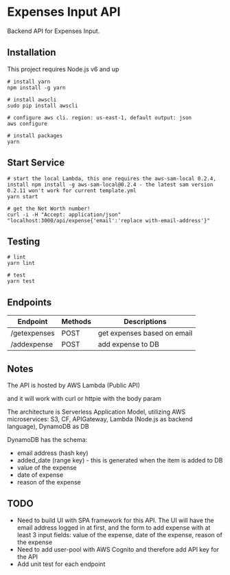 # Expenses Input API

Backend API for Expenses Input.

## Installation

This project requires Node.js v6 and up

```shell
# install yarn
npm install -g yarn

# install awscli
sudo pip install awscli

# configure aws cli. region: us-east-1, default output: json
aws configure

# install packages
yarn
```

## Start Service

```shell
# start the local Lambda, this one requires the aws-sam-local 0.2.4, install npm install -g aws-sam-local@0.2.4 - the latest sam version 0.2.11 won't work for current template.yml
yarn start

# get the Net Worth number!
curl -i -H "Accept: application/json" "localhost:3000/api/expense{'email':'replace with-email-address'}" 
```

## Testing

```shell
# lint
yarn lint

# test
yarn test
```

## Endpoints

| Endpoint | Methods | Descriptions
| --- | --- | --- |
| /getexpenses | POST | get expenses based on email |
| /addexpense | POST | add expense to DB |

## Notes
The API is hosted by AWS Lambda (Public API)

and it will work with curl or httpie with the body param

The architecture is Serverless Application Model, utilizing AWS microservices: S3, CF, APIGateway, Lambda (Node.js as backend language), DynamoDB as DB

DynamoDB has the schema:

- email address (hash key)
- added_date (range key) - this is generated when the item is added to DB
- value of the expense
- date of expense
- reason of the expense

## TODO

- Need to build UI with SPA framework for this API. The UI will have the email address logged in at first, and the form to add expense with at least 3 input fields: value of the expense, date of the expense, reason of the expense
- Need to add user-pool with AWS Cognito and therefore add API key for the API
- Add unit test for each endpoint

